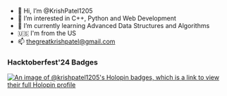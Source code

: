 - 👋 Hi, I’m @KrishPatel1205
- 👀 I’m interested in C++, Python and Web Development
- 🌱 I’m currently learning Advanced Data Structures and Algorithms
- 🇺🇸 I'm from the US
- 📫 thegreatkrishpatel@gmail.com

<!---
KrishPatel1205/KrishPatel1205 is a ✨ special ✨ repository because its `README.md` (this file) appears on your GitHub profile.
You can click the Preview link to take a look at your changes.
--->

###  Hacktoberfest'24 Badges

[![An image of @krishpatel1205's Holopin badges, which is a link to view their full Holopin profile](https://holopin.me/krishpatel1205)](https://holopin.io/@krishpatel1205)
